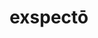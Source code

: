 ---
title: exspectō
meaning: to wait for
ch: [fifteen, 7r]
pos: verb
inf: exspectāre
secondppstem: exspect
infend: āre
thirdpp: exspectāvī
fourthpp: exspectātus
conjugation: first
six: y
---
